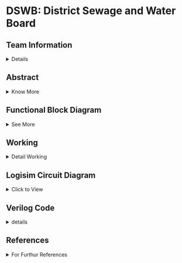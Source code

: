 # DSWB: District Sewage and Water Board

<!-- First Section -->
## Team Information
<details>
  <summary>Details</summary>
  <br/>
  <p>
    <b>Semester:</b> 3rd Sem B. Tech. CSE<br/>
    <b>Section:</b> S1<br/>
    <b>Team - ID:</b> S1 - T12<br/>
    <b>Members:</b>
    <ol>
      <li>Jeferson Pravalto , 231CS131 , jeferson.231cs131@nitk.edu.in</li>
      <li>Maley Srijan , 231CS133 , srijan.231cs133@nitk.edu.in</li>
      <li>Vamshi Chethan A M , 231CS162 , vamshichethanam.231cs162@nitk.edu.in</li>
    </ol>
  </p>
</details>

<!-- Second Section -->
## Abstract
<details>
  <summary>Know More</summary>
  <h3>Motivation: </h3>
<pre>  Water is vital for life and the well-being of our communities, yet rapid population growth and urbanization pose 
  significant challenges to its management. The increasing demand for clean water and effective sewage treatment 
  necessitates a coordinated approach to resource oversight. Establishing a District Sewage and Water Board is essential 
  for ensuring efficient water distribution, proper sewage management, and adherence to environmental standards. By 
  centralizing these responsibilities, we can improve service delivery, promote sustainable practices, and safeguard 
  public health. A proactive approach to managing water resources will not only enhance community resilience but also 
  foster a healthier environment for current and future generations.</pre>
  <h3>Problem Statement: </h3>
<pre>  As urbanization and population density increase, effective management of water resources and sewage systems has 
  become a critical challenge for communities. Inadequate oversight can lead to inefficient water distribution, inadequate 
  sewage treatment, and negative environmental impacts, jeopardizing public health and sustainability. The absence of a 
  centralized authority hampers planning and infrastructure development, resulting in unreliable access to clean water and 
  waste management services. To address these issues, a District Sewage and Water Board is needed to streamline operations, 
  enhance service delivery, and ensure that all residents benefit from efficient, sustainable water and sewage management 
  systems.</pre>
  <h3> Features:</h3><pre>
  1. Water is collectively stored in Water Reservoir from where the City and the Town receive Water.
  2. Treatment of Sewage Water from the City and Town:
     a. The Sewage from the Town & City Directly goes to the Water Treatment Board
     b. The Treated Water then is sent to the City's Water Reservoir
  3. City & Town Water Management with Dynamic Population Variation:
     a. Town and City's population can be dynamically altered using User's input affecting the Water Intake and Sewage 
        Production
     b. This in turn alters the Load on Water Treatment and Reservoir</pre>

</details>

<!--Third Section -->
## Functional Block Diagram
<details>
  <summary>See More</summary>
  
  ### Schematic Block Diagram of Functionality
  ![Schematic Diagram S1-T12](https://github.com/user-attachments/assets/8bc26c6c-8e98-4281-911a-829015f4e7b9)

  ### Circuital Diagram
  ![Circuital Diagram S1-T12](https://github.com/user-attachments/assets/5bf039be-73b7-43d9-a54a-f85d61c3bbb6)
  
</details>


<!-- Third Section -->
## Working
<details>
  <summary>Detail Working</summary>

### Overview

In this water management system for the city and town, we are modeling the flow of water from a shared reservoir to two regions, while controlling the population, water intake, and sewage treatment. The process involves various components, control mechanisms, and logical steps for ensuring efficient water use and waste management.

### Key Components in the System

1. **Population Controls**:
   - Adjustments to the city and town population using the provided interface (Adders and Subtractors).
   - These controls allow for the modification of consumption rates and waste production.

2. **Water Reservoir**:
   - A central reservoir that stores water and supplies both the city and town.
   - Inputs include external sources such as rainwater, surface streams.
   - Outputs include water consumption by the city and town, which reduces the reservoir level.

3. **Sewage Collection and Treatment**:
   - Wastewater from both the city and town is treated. The process is only partially efficient, as some water is lost during treatment.
   - Treated water is returned to the reservoir.

4. **Control Buttons**:
   - Mechanisms for adding or subtracting water in the reservoir or altering population in the regions.

### Design and Flowchart Analysis

The project is broken down into the following steps:

1. **Start**:
   - The process initiates with predefined water levels in the reservoir and initial population in both the city and town.

2. **City Population Adjustment**:
   - A population adjustment function for the city is initiated using controls such as `city_pop_add` and `city_pop_sub`. Based on this, the city’s population is updated.

3. **Town Population Adjustment**:
   - Similarly, the town’s population can be increased or decreased with controls `town_pop_add` and `town_pop_sub`.

4. **Water Demand Calculation**:
   - The water demand for both the city and town is calculated. Each region’s demand is based on its population and consumption rate. The formula for demand is:

     ```
     Water_Demand = Population Size
     ```

   - City Demand: Derived using `city_demand = city_pop`
   - Town Demand: Derived using `town_demand = town_pop`.

5. **Sewage Flow**:
   - Sewage is produced based on the water intake (a percentage of water used becomes sewage). For the city, this is `city_sewage = 3/4 * city_demand`, and for the town, it is `town_sewage = 3/4 * town_demand`.

6. **Water Supply Check**:
   - A check is performed to determine if the total demand (`city_demand + town_demand`) is greater than the available water in the reservoir. If the demand exceeds the reservoir capacity, adjustments will be made.
   - If there is sufficient water in the reservoir, water is supplied to both regions.

7. **Reservoir Overflow Management**:
   - After supplying water, if the reservoir exceeds the maximum capacity (due to external inputs like rain), overflow is managed by releasing excess water to prevent flooding.

8. **Update Water Reservoir**:
   - The water levels in the reservoir are updated after accounting for consumption, sewage treatment, and water addition from external sources (like rainfall). The reservoir level is recalculated:

     ```
     New Water Level = Old Water Level - Total Demand + Returned Sewage + External Sources
     ```

9. **Sewage Treatment**:
   - Sewage produced is treated, and a portion (about three-quarters of the input) is returned to the reservoir, while the rest is lost.

10. **End**:
   - The process can be reset or adjusted based on changes in population or external inputs like rainfall.


### Summary of the Process

This water management system ensures efficient use of water resources by dynamically adjusting for population changes, consumption rates, and sewage recycling. It helps in preventing water shortages, managing waste, and ensuring a continuous supply for both the city and town.

This project can be implemented using a combination of logic gates, sensors, and controllers to manage water flow, population dynamics, and waste treatment. The diagram and flowchart guide decision-making processes for when to adjust water reserves or manage overflow.

### Real-time Adjustments

The controls allow real-time adjustments to:

- Population changes (Add/Subtract population).
- Water additions (simulate rainfall).
- Sewage management (treatment and return to the reservoir).

This model provides a systematic approach to balance water supply, demand, and treatment for a sustainable urban management system.


</details>

<!-- Fourth Section -->
## Logisim Circuit Diagram
<details>
  <summary>Click to View</summary>
  
  The [Logisim](https://github.com/cs131-231nitk/DDS_Project-S1-T12/tree/main/Logisim) folder consists the Logisim File of the DSWB: District Sewage and Water Board circuit.
  
    STEPS to use the .circ file (Overall Circuit):

    1. Firstly, Set the Population Rate for City & Down using the 4-bit & 3-bit input respectively.
    2. Toggle the Population Adder Switch to Increase the Given Rate of Population for a day (10-ticks).
    3. Set the "Water Collection Rate" using the 6-bit input, and use the "Pump Switch" to pump the input 
       water to the water reservoir every half-day (5-ticks)
    4. You will notice the water decrementing slowly with time due to consumption from the city & town and 
       about 9/16th of it being recycled
    5. Therefore, you'll have to accordingly adjust the "Water Collection Rate" for the selected population 
       of City & Town so that they don't run out of water.
    6. If there is Insufficient Water for the Town/City, the water supply for both will be halted so that 
       the Water Reservoir can Analyze the Supply and Adjust the "Water Collection Rate" to meet the District's 
       Need.
    7. This with enable to effectively understand the necessity of water for the District and Analyse the 
       consumption and avail the right input rates for the right population. 
    8. To Reset, Revert Every Binary Input to '0's and press the Reset Button to Reset the Circuit.


    Few Important NOTES:

    a. You can adjust the population by adding/subtracting using the "Population Rate" to choose the rate & the 
       right Switch to execute the process.
    b. You can also change the "Rate" of the Population Adder/Subtractor and the "Water Collection Rate" at any 
       point of time to match and analyze at different circumstances.
    c. [IMP] You can also start with FIlling the Water Reservoir First and then Add the Population.
    ### Main Circuit
   ![main](https://github.com/user-attachments/assets/30c8ba42-f7d7-4a4b-9137-bdd8a624d4a8)
  
  ### 3-Bit Adder
   ![3-bit-adder](https://github.com/cs131-231nitk/DDS_Project-S1-T12/blob/main/Snapshots/3-bit%20Adder.png?raw=true)

  ### 3-bit D-Flipflop 
   ![3-bit-D-ff](https://github.com/cs131-231nitk/DDS_Project-S1-T12/blob/main/Snapshots/3-bit%20FlipFlop%20%20D.png?raw=true)

  ### 3-bit Subtractor
   ![3-bit-sub](https://github.com/cs131-231nitk/DDS_Project-S1-T12/blob/main/Snapshots/3-bit%20Subtractor.png?raw=true)

  ### 4-bit Adder
   ![4-bit-adder](https://github.com/cs131-231nitk/DDS_Project-S1-T12/blob/main/Snapshots/4-bit%20Adder.png?raw=true)

  ### 4-bit D-Flipflop
   ![4-bit-D-ff](https://github.com/cs131-231nitk/DDS_Project-S1-T12/blob/main/Snapshots/4-bit%20FlipFlop%20D.png?raw=true)

  ### 4-Bit Multiplier (by 3)
   ![4-bit-3-Mul](https://github.com/cs131-231nitk/DDS_Project-S1-T12/blob/main/Snapshots/4-bit%20Multiplier%20(by%203).png?raw=true)

  ### 4-bit Subtractor
   ![4-bit-sub](https://github.com/cs131-231nitk/DDS_Project-S1-T12/blob/main/Snapshots/4-bit%20Subtractor.png?raw=true)

  ### 5-bit Divider (by 4)
   ![5-bit-4-div](https://github.com/cs131-231nitk/DDS_Project-S1-T12/blob/main/Snapshots/4-bit%20Subtractor.png?raw=true)

  ### 5-bit D-Flipflop 
   ![5-bit-D-ff](https://github.com/cs131-231nitk/DDS_Project-S1-T12/blob/main/Snapshots/5-bit%20Flipflop.png?raw=true)

  ### 6-bit D-Flipflop 
   ![6-bit-D-ff](https://github.com/cs131-231nitk/DDS_Project-S1-T12/blob/main/Snapshots/6-Bit%20FlipFlop%20D.png?raw=true)

  ### 6-bit Divider (by 4)
   ![6-bit-4-div](https://github.com/cs131-231nitk/DDS_Project-S1-T12/blob/main/Snapshots/6-bit%20Divider%20(by%204).png?raw=true)

  ### 6-bit Adder
   ![6-bit-adder](https://github.com/cs131-231nitk/DDS_Project-S1-T12/blob/main/Snapshots/6-bit-Adder.png?raw=true)

  ### 6-bit Subtractor
   ![6-bit-sub](https://github.com/cs131-231nitk/DDS_Project-S1-T12/blob/main/Snapshots/6-bit-subtractor.png?raw=true)

  ### Display - 3-bit
   ![display-3-bit](https://github.com/cs131-231nitk/DDS_Project-S1-T12/blob/main/Snapshots/Display%20-%203-bit.png?raw=true)

  ### Display - 4-bit
   ![display-4-bit](https://github.com/cs131-231nitk/DDS_Project-S1-T12/blob/main/Snapshots/Display%20-%204-bit.png?raw=true)

  ### Display - 6-bit
   ![display-4-bit](https://github.com/cs131-231nitk/DDS_Project-S1-T12/blob/main/Snapshots/Display%20-%206-bit.png?raw=true)
 
</details>

<!-- Fifth Section -->
## Verilog Code
<details>
<summary> details</summary>

<details>
<summary>Instructions</summary>
  To use the Verilog files:-

Step-1:  
&nbsp;&nbsp;&nbsp;&nbsp;Open main Verilog code.

Step-2:  
&nbsp;&nbsp;&nbsp;&nbsp;Enter city Population & Town population.

Step-3:  
&nbsp;&nbsp;&nbsp;&nbsp;Open testbench verilog code and Enter water input rate.
</details>
  

<details>
<summary> Main code</summary>
  
 ### Main Code:
    //S1-T12:DDS Project
    //DSWB:District Sewage and Water Board
    //Members:
    /*
    1.Jeferson Pravalto , 231CS131 , jeferson.231cs131@nitk.edu.in
    2.Maley Srijan , 231CS133 , srijan.231cs133@nitk.edu.in
    3.Vamshi Chethan A M , 231CS162 , vamshichethanam.231cs162@nitk.edu.in
    */
    module water_management_system (
      input wire clk,
      input wire reset,
      input wire city_add_pop,
      input wire city_sub_pop,
      input wire town_add_pop,
      input wire town_sub_pop,
      input wire rain_add,
      input wire [3:0]city_pop_rate,
      input wire [2:0]town_pop_rate,
      input wire [5:0] water_collection_rate, 
      output wire overflow,
      output wire underflow,
      output wire [7:0] city_population,
      output wire [7:0] town_population,
      output wire [9:0] reservoir_level 
    );

   
      reg [7:0] city_pop, town_pop;
      wire [8:0] city_demand, town_demand, total_demand;
      reg [9:0] water_reservoir; 
     
     
      parameter MAX_RESERVOIR = 1000;
      parameter SEWAGE_WATER_RATIO = 2;
      parameter TREATED_WATER_RETURN = 3;
  
      always @(posedge clk or posedge reset) begin
          if (reset) begin
              city_pop <= 8'd50; //city_pop                       
          end else if (city_add_pop) begin
              city_pop <= city_pop + city_pop_rate;
          end else if (city_sub_pop && city_pop > 0) begin
              city_pop <= city_pop - city_pop_rate;
          end
      end
  
      always @(posedge clk or posedge reset) begin
          if (reset) begin
              town_pop <= 8'd30; //town_pop
          end else if (town_add_pop) begin
              town_pop <= town_pop + town_pop_rate;
          end else if (town_sub_pop && town_pop > 0) begin
              town_pop <= town_pop - town_pop_rate;
          end
      end
  
      assign city_demand = city_pop ;
      assign town_demand = town_pop ;
      assign total_demand = city_demand + town_demand;
  
      always @(posedge clk or posedge reset) begin
          if (reset) begin
              water_reservoir <= 10'd500; 
          end else begin
              if (water_reservoir >= total_demand) begin
                  water_reservoir <= water_reservoir - total_demand+(9*total_demand)/16;
              end else begin
                  water_reservoir <= water_reservoir; 
              end
  
              if (rain_add && water_reservoir < MAX_RESERVOIR) begin
                  water_reservoir <= water_reservoir + 2*water_collection_rate;
                  if (water_reservoir > MAX_RESERVOIR) begin
                      water_reservoir <= MAX_RESERVOIR; 
                  end
              end
          end
      end
  
      assign overflow = (water_reservoir >= MAX_RESERVOIR);
      assign underflow = (water_reservoir <= total_demand);
      assign city_population = city_pop;
      assign town_population = town_pop;
      assign reservoir_level = water_reservoir;

    endmodule
</details>

<details>
<summary> Main code Gate_Level</summary>

    //S1-T12:DDS Project
     //DSWB:District Sewage and Water Board
    //Members:
    /*
    1.Jeferson Pravalto , 231CS131 , jeferson.231cs131@nitk.edu.in
    2.Maley Srijan , 231CS133 , srijan.231cs133@nitk.edu.in
    3.Vamshi Chethan A M , 231CS162 , vamshichethanam.231cs162@nitk.edu.in
    */
    module water_management_system (
    input wire clk,
    input wire reset,
    input wire city_add_pop,
    input wire city_sub_pop,
    input wire town_add_pop,
    input wire town_sub_pop,
    input wire rain_add,
    input wire [7:0] city_pop_rate,
    input wire [7:0] town_pop_rate,
    input wire [5:0] water_collection_rate,
    output wire overflow,
    output wire underflow,
    output wire [8:0] city_population,
    output wire [8:0] town_population,
    output wire [9:0] reservoir_level,
    output wire [17:0] mult_result,  
    output wire [8:0] quotient,      
    output wire [8:0] remainder      
    );
 
    reg [8:0] city_pop, town_pop;
    reg [9:0] water_reservoir;
    wire [17:0] mult_result_internal;
    wire [8:0] quotient_internal, remainder_internal;

    parameter MAX_RESERVOIR = 1000;

    
    wire [7:0] city_add_result, city_sub_result, town_add_result, town_sub_result;
    wire city_overflow, city_underflow, town_overflow, town_underflow;

    // City population update logic
    full_adder_8bit city_adder(.a(city_pop), .b(city_pop_rate), .cin(1'b0), .sum(city_add_result), .cout(city_overflow));
    full_subtractor_8bit city_subtractor(.a(city_pop), .b(city_pop_rate), .bin(1'b0), .diff(city_sub_result), .bout(city_underflow));

    // Town population update logic
    full_adder_8bit town_adder(.a(town_pop), .b(town_pop_rate), .cin(1'b0), .sum(town_add_result), .cout(town_overflow));
    full_subtractor_8bit town_subtractor(.a(town_pop), .b(town_pop_rate), .bin(1'b0), .diff(town_sub_result), .bout(town_underflow));

    always @(posedge clk or posedge reset) begin
        if (reset) begin
            city_pop <= 8'd50;  // Default city population
            town_pop <= 8'd30;  // Default town population
        end else begin
            if (city_add_pop) city_pop <= city_add_result;
            if (city_sub_pop && city_pop > 0) city_pop <= city_sub_result;
            if (town_add_pop) town_pop <= town_add_result;
            if (town_sub_pop && town_pop > 0) town_pop <= town_sub_result;
        end
    end

    // Water reservoir control
    always @(posedge clk or posedge reset) begin
        if (reset) begin
            water_reservoir <= 10'd500;  // Initial water reservoir level
        end else begin
            if (rain_add && water_reservoir + water_collection_rate <= MAX_RESERVOIR)
                water_reservoir <= water_reservoir + water_collection_rate;
            if (water_reservoir > city_pop + town_pop)
                water_reservoir <= water_reservoir - (city_pop + town_pop);
        end
    end

    assign overflow = (water_reservoir > MAX_RESERVOIR);
    assign underflow = (water_reservoir < total_demand);

    // Outputs
    assign city_population = city_pop;
    assign town_population = town_pop;
    assign reservoir_level = water_reservoir;
    assign total_demand=city_pop+town_pop
    // Instantiate 9-bit multiplier and divider
    multiplier_9bit_gate multiplier (
        .a(total_demand), 
        .b(9'b000001001), 
        .product(mult_result_internal)
    );

    divider_9bit_gate divider (
        .numerator(mult_result_internal), 
        .denominator(9'b00001000), 
        .quotient(quotient_internal), 
        .remainder(remainder_internal)
    );

    assign mult_result = mult_result_internal;
    assign quotient = quotient_internal;
    assign remainder = remainder_internal;

    endmodule
 
    // 9-bit Multiplier 
    module multiplier_9bit_gate (
    input [8:0] a,  // 9-bit input
    input [8:0] b,  // 9-bit input
    output [17:0] product  // 18-bit output
    );
    wire [17:0] partial_products [8:0];

    // Generate partial products using AND gates
    genvar i, j;
    generate
        for (i = 0; i < 9; i = i + 1) begin
            for (j = 0; j < 9; j = j + 1) begin
                assign partial_products[i][i + j] = a[i] & b[j];
            end
        end
    endgenerate

    // Sum partial products using full adders
    wire [17:0] sum1, sum2, sum3, sum4, sum5;

    adder_18bit add1 (.a(partial_products[0]), .b(partial_products[1]), .sum(sum1));
    adder_18bit add2 (.a(partial_products[2]), .b(partial_products[3]), .sum(sum2));
    adder_18bit add3 (.a(partial_products[4]), .b(partial_products[5]), .sum(sum3));
    adder_18bit add4 (.a(partial_products[6]), .b(partial_products[7]), .sum(sum4));

    adder_18bit add5 (.a(sum1), .b(sum2), .sum(sum5));
    adder_18bit add6 (.a(sum3), .b(sum4), .sum(product));

    endmodule

    // 9-bit Divider using gates
    module divider_9bit_gate (
    input [8:0] numerator,
    input [8:0] denominator,
    output [8:0] quotient,
    output [8:0] remainder
    );
    reg [17:0] dividend;
    reg [8:0] quotient_reg;
    reg [8:0] remainder_reg;

    integer i;

    always @(*) begin
        dividend = {9'b0, numerator};  // Initialize dividend
        quotient_reg = 0;
        remainder_reg = 0;

        for (i = 8; i >= 0; i = i - 1) begin
            remainder_reg = {remainder_reg[7:0], dividend[17]};  // Shift remainder
            dividend = {dividend[16:0], 1'b0};  // Shift dividend

            if (remainder_reg >= denominator) begin
                remainder_reg = remainder_reg - denominator;
                quotient_reg[i] = 1'b1;
            end
        end
    end

    assign quotient = quotient_reg;
    assign remainder = remainder_reg;
    endmodule

     // 18-bit Adder for partial products summation
        module adder_18bit (
    input [17:0] a,
    input [17:0] b,
    output [17:0] sum
    );
    assign sum = a + b;
    endmodule

    // 8-bit Full Adder for population control
     module full_adder_8bit (
    input [7:0] a,
    input [7:0] b,
    input cin,
    output [7:0] sum,
    output cout
    );
    assign {cout, sum} = a + b + cin;
    endmodule

    // 8-bit Full Subtractor for population control
    module full_subtractor_8bit (
    input [7:0] a,
    input [7:0] b,
    input bin,
    output [7:0] diff,
    output bout
    );
    assign {bout, diff} = a - b - bin;
    endmodule
 
 </details>
  <details>
<summary>Testbench code</summary>


### Testbench File's Code:
        
    module tb_water_management_system;
      reg clk;
      reg reset;
      reg city_add_pop;
      reg city_sub_pop;
      reg town_add_pop;
      reg town_sub_pop;
      reg rain_add;
      reg [5:0] water_collection_rate; 
      reg[3:0]city_pop_rate;
      reg[2:0]town_pop_rate;
  
      wire overflow;
      wire underflow;
      wire [7:0] city_population;
      wire [7:0] town_population;
      wire [9:0] reservoir_level;
  
     
      water_management_system uut (
          .clk(clk),
          .reset(reset),
          .city_add_pop(city_add_pop),
          .city_sub_pop(city_sub_pop),
          .town_add_pop(town_add_pop),
          .town_sub_pop(town_sub_pop),
          .rain_add(rain_add),
          .city_pop_rate(city_pop_rate),
          .town_pop_rate(town_pop_rate),
          .water_collection_rate(water_collection_rate),
          .overflow(overflow),
          .underflow(underflow),
          .city_population(city_population),
          .town_population(town_population),
          .reservoir_level(reservoir_level)
      );
  
      always begin
          #5 clk = ~clk;
      end
      
  
      initial begin
          clk = 1;
          reset = 1;
          city_add_pop = 0;
          city_sub_pop = 0;
          town_add_pop = 0;
          town_sub_pop = 0;
          rain_add = 0;
          water_collection_rate = 6'd20; //water_collection_rate
          town_pop_rate=3'd2;
          city_pop_rate=4'd3;
          #10 reset = 0;
  
          #10 city_add_pop = 1; #10 city_add_pop = 0;
          #10 city_add_pop = 1; #10 city_add_pop = 0;
           #10 rain_add = 1; #10 rain_add = 0;
          #10 town_add_pop = 1; #10 town_add_pop = 0; 
          #10 town_add_pop = 1; #10 town_add_pop = 0; 
          #10 rain_add = 1; #10 rain_add = 0;
          #10 rain_add = 1; #10 rain_add = 0;
          #10 rain_add = 1; #10 rain_add = 0; 
          #10 rain_add = 1; #10 rain_add = 0; 
  
          
  
          #10 city_sub_pop = 1; #10 city_sub_pop = 0; 
  
          #10 water_collection_rate = 6'd20;
          #10 rain_add = 1; #10 rain_add = 0; 
  
          
          
  
          
          #100 $finish;
      end
  
      initial begin
          $monitor("Time:%d, City Pop:%d, Town Pop:%d,Pump:%d ,Water Input:%d ,Reservoir:%d, Overflow:%b, Underflow:%b",
              $time, city_population, town_population,rain_add,water_collection_rate, reservoir_level, overflow, underflow);
      end
    endmodule
  </details>
 <details>
<summary>Output</summary> 

![Screenshot 2024-10-17 010252](https://github.com/user-attachments/assets/d3e06139-5bd7-46c8-bfab-8cbf080e6045)
  </details>

</details>
</details>

## References
<details>
  <summary>For Furthur References</summary>
  
  > [International Water Management Institute - _Framework for Efficient Wastewater Treatment and Recycling Systems_](https://www.iwmi.cgiar.org/Publications/Working_Papers/working/WOR129.pdf) <br/>

  > “Water Resources Systems Planning and Management” by Loucks, Stedinger, and Haith. <br/>

  
</details>
